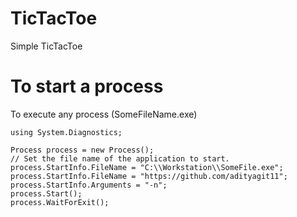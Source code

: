 # TicTacToe
Simple TicTacToe

# To start a process
To execute any process (SomeFileName.exe)

```Csharp
using System.Diagnostics;

Process process = new Process();
// Set the file name of the application to start.
process.StartInfo.FileName = "C:\\Workstation\\SomeFile.exe";
process.StartInfo.FileName = "https://github.com/adityagit11";
process.StartInfo.Arguments = "-n";
process.Start();
process.WaitForExit();
```
